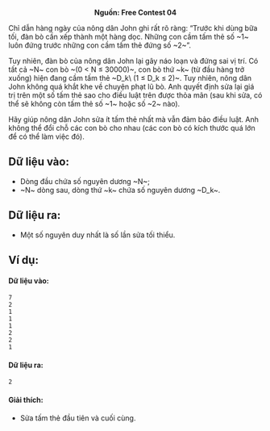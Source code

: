 **<center>Nguồn:  Free Contest 04</center>**

Chỉ dẫn hàng ngày của nông dân John ghi rất rõ ràng: “Trước khi dùng bữa tối, đàn bò cần xếp thành một hàng dọc. Những con cầm tấm thẻ số ~1~ luôn đứng trước những con cầm tấm thẻ đứng số ~2~”.

Tuy nhiên, đàn bò của nông dân John lại gây náo loạn và đứng sai vị trí. Có tất cả ~N~ con bò ~(0 < N ≤ 30000)~, con bò thứ ~k~ (từ đầu hàng trở xuống) hiện đang cầm tấm thẻ ~D_k\ (1 ≤ D_k ≤ 2)~. Tuy nhiên, nông dân John không quá khắt khe về chuyện phạt lũ bò. Anh quyết định sửa lại giá trị trên một số tấm thẻ sao cho điều luật trên được thỏa mãn (sau khi sửa, có thể sẽ không còn tấm thẻ số ~1~ hoặc số ~2~ nào).

Hãy giúp nông dân John sửa ít tấm thẻ nhất mà vẫn đảm bảo điều luật. Anh không thể đổi chỗ các con bò cho nhau (các con bò có kích thước quá lớn để có thể làm việc đó).

## Dữ liệu vào:
- Dòng đầu chứa số nguyên dương ~N~;
- ~N~ dòng sau, dòng thứ ~k~ chứa số nguyên dương ~D_k~.

## Dữ liệu ra:
- Một số nguyên duy nhất là số lần sửa tối thiểu.

## Ví dụ:
#### Dữ liệu vào:
```
7
2
1
1
1
2
2
1
```

#### Dữ liệu ra:
```
2
```

#### Giải thích:
- Sửa tấm thẻ đầu tiên và cuối cùng.